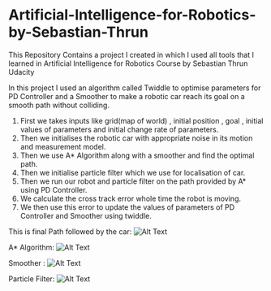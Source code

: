 # Artificial-Intelligence-for-Robotics-by-Sebastian-Thrun
This Repository Contains a project I created in which I  used all tools that I learned in Artificial Intelligence for Robotics Course  by Sebastian Thrun Udacity



In this project I used an algorithm called Twiddle to optimise parameters for PD Controller and a Smoother to make a robotic car reach its goal on a smooth path without colliding.

1. First we takes inputs like grid(map of world) , initial position , goal , initial values of  parameters and initial change rate of parameters.
2. Then we initialises the robotic car with appropriate noise in its motion and measurement model. 
3. Then we use A* Algorithm along with a smoother and find the optimal path.  
4. Then we  initialise particle filter which we use for localisation of car. 
5. Then we run our robot and particle filter on the path provided by A* using PD Controller.  
6. We  calculate the cross track error whole time the robot is moving.
7. We then use this error to update the values of parameters of PD Controller and Smoother using twiddle.



This is final Path followed by the car:
![Alt Text](https://github.com/Rahul-Choudhary-3614/Artificial-Intelligence-for-Robotics-by-Sebastian-Thrun/blob/main/images/Result.png?raw=true)


A* Algorithm:
![Alt Text](https://github.com/Rahul-Choudhary-3614/Artificial-Intelligence-for-Robotics-by-Sebastian-Thrun/blob/main/images/astar_grid.gif?raw=true)

Smoother :
![Alt Text](https://github.com/Rahul-Choudhary-3614/Artificial-Intelligence-for-Robotics-by-Sebastian-Thrun/blob/main/images/path_smoothing.gif?raw=true)

Particle Filter:
![Alt Text](https://github.com/Rahul-Choudhary-3614/Artificial-Intelligence-for-Robotics-by-Sebastian-Thrun/blob/main/images/particle_filter.gif?raw=true)
